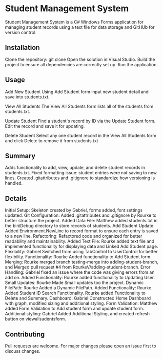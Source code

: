 # Student Management System
Student Management System is a C# Windows Forms application for managing student records using a text file for data storage and GitHUb for version control.

## Installation
Clone the repository:
git clone <repository-url>
Open the solution in Visual Studio.
Build the project to ensure all dependencies are correctly set up.
Run the application.

## Usage
Add New Student
Using Add Student form input new student detail and save into students.txt.


View All Students 
The View All Students form lists all of the students from students.txt.

Update Student
Find a student's record by ID via the Update Student form. Edit the record and save it for updating.

Delete Student 
Select any one student record in the View All Students form and click Delete to remove it from students.txt

## Summary
Adds functionality to add, view, update, and delete student records in students.txt.
Fixed formatting issue: student entries were not saving to new lines.
Created .gitattributes and .gitignore to standardize how versioning is handled.

## Details
Initial Setup: Skeleton created by Gabriel, forms added, font settings updated.
Git Configuration: Added .gitattributes and .gitignore by Rourke to better structure the project. 
Added Data File: Matthew added students.txt in the bin\\Debug directory to store records of students.
Add Student Update: Added Environment.NewLine to record format to ensure each entry is saved to a new line.
Refactoring: Refactored code and organized for better readability and maintainability.
Added Text File: Rourke added text file and implemented functionality for displaying data and Linked Add Student page.
Flexibility: Gabriel Switched from using TabControl to UserControl for better flexibility.
Functionality: Rourke Added functionality to Add Student form.
Merging: Rourke merged branch testing-merge into adding-student-branch, and Merged pull request #4 from RourkeV/adding-student-branch.
Error Handling: Gabriel fixed an issue where the code was giving errors from an add on.
Added Functionality: Rourke added functionality to Updating User.
Small Updates: Rourke Made Small updates too the project.
Dynamic FilePath: Rourke Added a Dynamic FilePath.
Added Functionality: Rourke Added Student ID Search Functionality. Rourke added Functionality to Delete and Summary.
Dashboard: Gabriel Constructed Home Dashboard with graph, modified sizing and additional styling.
Form Validation: Matthew added Form Validation to Add student form and update student form.
Additional styling: Gabriel Added Additional Styling, and created refresh button on viewallsudentsform.




## Contributing 
Pull requests are welcome. For major changes please open an issue first to discuss changes.




